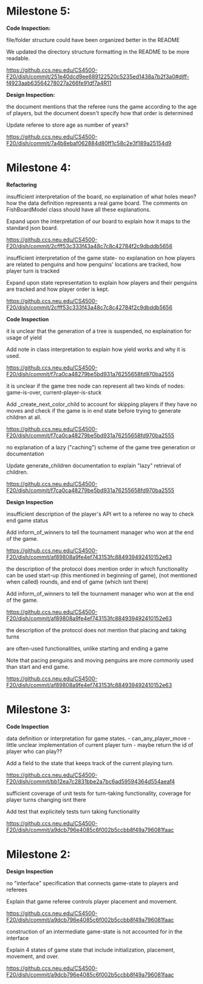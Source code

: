 # **Milestone 5:**

**Code Inspection:**

file/folder structure could have been organized better in the README

We updated the directory structure formatting in the README to be more readable.

https://github.ccs.neu.edu/CS4500-F20/dish/commit/251e40dcd9ee689122520c5235ed1438a7b2f3a0#diff-f4923aab63564278027a266fe91df7a4R11

**Design Inspection:**

the document mentions that the referee runs the game according to the age of players, but the document doesn&#39;t specify how that order is determined

Update referee to store age as number of years?

https://github.ccs.neu.edu/CS4500-F20/dish/commit/7a4b8ebaf062884d80ff1c58c2e3f189a25154d9

# **Milestone 4:**

**Refactoring**

insufficient interpretation of the board, no explaination of what holes mean? how the data definition represents a real game board. The comments on FishBoardModel class should have all these explanations.

Expand upon the interpretation of our board to explain how it maps to the standard json board.

https://github.ccs.neu.edu/CS4500-F20/dish/commit/2cfff53c333f43a48c7c8c42784f2c9dbddb5656

insufficient interpretation of the game state- no explanation on how players are related to penguins and how penguins&#39; locations are tracked, how player turn is tracked

Expand upon state representation to explain how players and their penguins are tracked and how player order is kept.

https://github.ccs.neu.edu/CS4500-F20/dish/commit/2cfff53c333f43a48c7c8c42784f2c9dbddb5656

**Code Inspection**

it is unclear that the generation of a tree is suspended, no explaination for usage of yield

Add note in class interpretation to explain how yield works and why it is used.

https://github.ccs.neu.edu/CS4500-F20/dish/commit/f7ca0ca48279be5bd931a76255658fd970ba2555

it is unclear if the game tree node can represent all two kinds of nodes: game-is-over, current-player-is-stuck

Add _create_next_color_child to account for skipping players if they have no moves and check if the game is in end state before trying to generate children at all.

https://github.ccs.neu.edu/CS4500-F20/dish/commit/f7ca0ca48279be5bd931a76255658fd970ba2555

no explanation of a lazy (&quot;caching&quot;) scheme of the game tree generation or documentation

Update generate_children documentation to explain "lazy" retrieval of children.

https://github.ccs.neu.edu/CS4500-F20/dish/commit/f7ca0ca48279be5bd931a76255658fd970ba2555

**Design Inspection**

insufficient description of the player&#39;s API wrt to a referee no way to check end game status

Add inform_of_winners to tell the tournament manager who won at the end of the game.

https://github.ccs.neu.edu/CS4500-F20/dish/commit/af89808a9fe4ef743153fc884939492410152e63

the description of the protocol does mention order in which functionality can be used start-up (this mentioned in beginning of game), (not mentioned when called) rounds, and end of game (which isnt there)

Add inform_of_winners to tell the tournament manager who won at the end of the game.

https://github.ccs.neu.edu/CS4500-F20/dish/commit/af89808a9fe4ef743153fc884939492410152e63

the description of the protocol does not mention that placing and taking turns

are often-used functionalities, unlike starting and ending a game

Note that pacing penguins and moving penguins are more commonly used than start and end game.

https://github.ccs.neu.edu/CS4500-F20/dish/commit/af89808a9fe4ef743153fc884939492410152e63

# **Milestone 3:**

**Code Inspection**

data definition or interpretation for game states. - can\_any\_player\_move - little unclear implementation of current player turn - maybe return the id of player who can play??

Add a field to the state that keeps track of the current playing turn.

https://github.ccs.neu.edu/CS4500-F20/dish/commit/bb12ea7c2831bbe2a7bc6ad59594364d554aeaf4

sufficient coverage of unit tests for turn-taking functionality, coverage for player turns changing isnt there

Add test that explicitely tests turn taking functionality

https://github.ccs.neu.edu/CS4500-F20/dish/commit/a9dcb796e4085c6f002b5ccbb8f49a796081faac

# **Milestone 2:**

**Design Inspection**

no &quot;interface&quot; specification that connects game-state to players and referees

Explain that game referee controls player placement and movement.

https://github.ccs.neu.edu/CS4500-F20/dish/commit/a9dcb796e4085c6f002b5ccbb8f49a796081faac

construction of an intermediate game-state is not accounted for in the interface

Explain 4 states of game state that include initialization, placement, movement, and over.

https://github.ccs.neu.edu/CS4500-F20/dish/commit/a9dcb796e4085c6f002b5ccbb8f49a796081faac
